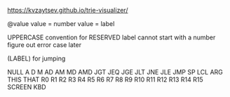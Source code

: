 https://kvzaytsev.github.io/trie-visualizer/

@value
value = number
value = label

UPPERCASE convention for RESERVED
label cannot start with a number
figure out error case later

(LABEL)
for jumping


NULL A D M AD AM MD AMD JGT JEQ JGE JLT JNE JLE JMP SP LCL ARG THIS THAT R0 R1 R2 R3 R4 R5 R6 R7 R8 R9 R10 R11 R12 R13 R14 R15 SCREEN KBD
